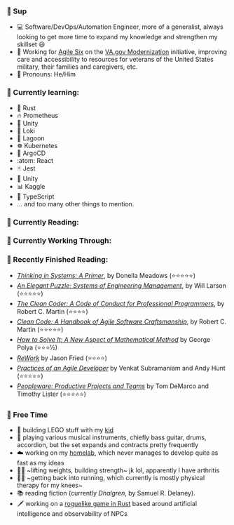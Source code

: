 ### 👋 Sup
- 💻 Software/DevOps/Automation Engineer, more of a generalist, always looking to get more time to expand my knowledge and strengthen my skillset 😃
- 🏥 Working for [Agile Six](https://agile6.com/) on the [VA.gov Modernization](https://www.va.gov/modernization/) initiative, improving care and accessibility to resources for veterans of the United States military, their families and caregivers, etc.
- 👴 Pronouns: He/Him
### 🌱 Currently learning:
- 🦀 Rust
- 🔥 Prometheus
- 🪩 Unity
- 📜 Loki
- 🌊 Lagoon
- ☸️ Kubernetes
- 🦑 ArgoCD
- :atom: React
- 🃏 Jest
- 🧊 Unity
- 📊 Kaggle
- 🧷 TypeScript
- ... and too many other things to mention.
### 📖 Currently Reading:

### 📓 Currently Working Through:
<!--
- _[Five Lines of Code: How and When to Refactor](https://www.amazon.com/Five-Lines-Code-when-refactor/dp/161729831X)_, by Christian Clausen
-->
### 📕 Recently Finished Reading:
- _[Thinking in Systems: A Primer](https://www.amazon.com/Thinking-Systems-Donella-H-Meadows/dp/1603580557?keywords=thinking+in+systems&qid=1662214556&sr=8-1)_, by Donella Meadows (⭐⭐⭐⭐⭐)
- _[An Elegant Puzzle: Systems of Engineering Management](https://www.amazon.com/gp/product/1732265186/ref=ppx_yo_dt_b_asin_title_o08_s00?ie=UTF8&psc=1)_, by Will Larson (⭐⭐⭐⭐⭐)
- _[The Clean Coder: A Code of Conduct for Professional Programmers](https://www.amazon.com/Clean-Coder-Conduct-Professional-Programmers/dp/0137081073)_, by Robert C. Martin (⭐⭐⭐⭐)
- _[Clean Code: A Handbook of Agile Software Craftsmanship](https://www.amazon.com/Clean-Code-Handbook-Software-Craftsmanship/dp/0132350882)_, by Robert C. Martin (⭐⭐⭐⭐⭐)
- _[How to Solve It: A New Aspect of Mathematical Method](https://www.amazon.com/gp/product/4871878309/ref=ppx_yo_dt_b_asin_title_o00_s00?ie=UTF8&psc=1)_ by George Polya (⭐⭐⭐½)
- _[ReWork](https://www.amazon.com/gp/product/0307463745/ref=ppx_yo_dt_b_asin_title_o04_s00?ie=UTF8&psc=1)_ by Jason Fried (⭐⭐⭐⭐)
- _[Practices of an Agile Developer](https://www.amazon.com/gp/product/097451408X/ref=ppx_yo_dt_b_search_asin_title)_ by Venkat Subramaniam and Andy Hunt (⭐⭐⭐⭐⭐)
- _[Peopleware: Productive Projects and Teams](https://www.amazon.com/Peopleware-Productive-Projects-Tom-DeMarco/dp/0932633439)_ by Tom DeMarco and Timothy Lister (⭐⭐⭐⭐⭐)
### 🎲 Free Time
- 🧱 building LEGO stuff with my [kid](https://github.com/JomoDuggins)
- 🎸 playing various musical instruments, chiefly bass guitar, drums, accordion, but the set expands and contracts pretty frequently
- ☁️ working on my [homelab](https://github.com/hellholt/), which never manages to develop quite as fast as my ideas
- 🏋️‍♂️ ~lifting weights, building strength~ jk lol, apparently I have arthritis
- 🏃‍♂️ ~getting back into running, which currently is mostly physical therapy for my knees~
- 📚 reading fiction (currently _Dhalgren_, by Samuel R. Delaney).
- 🗡️ working on a [roguelike game in Rust](https://github.com/ndouglas/downdelving) based around artificial intelligence and observability of NPCs

<!-- 
- 📚 Books to Read, Re-Read, Work Through, Etc:
  - Languages:
    - _[Programming Rust: Fast, Safe Systems Development](https://www.amazon.com/gp/product/1492052590/ref=ppx_yo_dt_b_asin_title_o00_s00?ie=UTF8&psc=1)_ by Jim Blandy
    - _[Clojure for the Brave and True: Learn the Ultimate Language and Become a Better Programmer](https://www.amazon.com/gp/product/1593275919/ref=ppx_yo_dt_b_asin_title_o03_s00?ie=UTF8&psc=1)_ by Daniel Higginbotham
    - _[Learn You Some Erlang for Great Good!](https://www.amazon.com/gp/product/1593274351/ref=ppx_yo_dt_b_asin_title_o02_s00?ie=UTF8&psc=1)_ by Fred Hebert
  - DevOps:
    - _[Cloud Native DevOps with Kubernetes: Building, Deploying, and Scaling Modern Applications in the Cloud](https://www.amazon.com/gp/product/1492040762/ref=ppx_yo_dt_b_asin_title_o00_s00?ie=UTF8&psc=1)_ by John Arundel
    - _[Production Kubernetes: Building Successful Application Platforms](https://www.amazon.com/gp/product/1492092304/ref=ppx_yo_dt_b_asin_title_o09_s00?ie=UTF8&psc=1)_ by Josh Rosso
  - Engineering:
    - _[Elemental Design Patterns](https://www.amazon.com/gp/product/0321711920/ref=ppx_yo_dt_b_asin_title_o06_s00?ie=UTF8&psc=1)_ by Jason Smith
    - _[Code Complete: A Practical Handbook of Software Construction](https://www.amazon.com/gp/product/0735619670/ref=ppx_yo_dt_b_asin_title_o05_s00?ie=UTF8&psc=1)_ by Steve McConnell
    - _[Programming Pearls](https://www.amazon.com/gp/product/0201657880/ref=ppx_yo_dt_b_asin_title_o04_s00?ie=UTF8&psc=1)_ by Jon Bentley
    - _[Working Effectively With Legacy Code](https://www.amazon.com/gp/product/0131177052/ref=ppx_yo_dt_b_asin_title_o02_s02?ie=UTF8&psc=1)_ by Michael Feathers
    - _[Design Patterns: Elements of Reusable Object-Oriented Software](https://www.amazon.com/gp/product/0201633612/ref=ppx_yo_dt_b_asin_title_o02_s01?ie=UTF8&psc=1)_ by Erich Gamma, Richard Helm, Ralph Johnson, and John Vlissides
    - _[Test-Driven Development: By Example](https://www.amazon.com/gp/product/0321146530/ref=ppx_yo_dt_b_asin_title_o01_s00?ie=UTF8&psc=1)_ by Kent Beck
    - _[Waltzing With Bears: Managing Risk on Software Projects](https://www.amazon.com/gp/product/0932633609/ref=ppx_yo_dt_b_asin_title_o05_s00?ie=UTF8&psc=1)_ by Tom DeMarco
    - _[Algorithms + Data Structures = Programs](https://www.amazon.com/gp/product/0130224189/ref=ppx_yo_dt_b_asin_title_o01_s00?ie=UTF8&psc=1)_ by Niklaus Wirth
    - _[Software Estimation: Demystifying the Black Art](https://www.amazon.com/gp/product/0735605351/ref=ppx_yo_dt_b_asin_title_o00_s00?ie=UTF8&psc=1)_ by Steve McConnell
    - _[Websocket: Lightweight Client-Server Communications](https://www.amazon.com/gp/product/1449369278/ref=ppx_yo_dt_b_asin_title_o05_s01?ie=UTF8&psc=1)_ by Andrew Lombardi
    - _[High Performance Browser Networking](https://www.amazon.com/gp/product/1449344763/ref=ppx_yo_dt_b_asin_title_o05_s00?ie=UTF8&psc=1)_ by Ilya Grigorik
    - _[Learning HTTP/2: A Practical Guide](https://www.amazon.com/gp/product/1491962445/ref=ppx_yo_dt_b_asin_title_o04_s00?ie=UTF8&psc=1)_ by Stephen Ludin
    - _[HTTP: The Definitive Guide](https://www.amazon.com/gp/product/1565925092/ref=ppx_yo_dt_b_asin_title_o03_s00?ie=UTF8&psc=1)_ by David Gourley
    - _[Game Programming Patterns](https://www.amazon.com/gp/product/0990582906/ref=ppx_yo_dt_b_asin_title_o02_s00?ie=UTF8&psc=1)_ by Robert Nystrom
  - Mathematics and Computer Science:
    - _[Structure and Interpretation of Computer Programs](https://www.amazon.com/gp/product/0262510871/ref=ppx_yo_dt_b_asin_title_o08_s00?ie=UTF8&psc=1)_ by Harold Abelman and Gerald Sussman
    - _[How to Design Programs](https://www.amazon.com/gp/product/0262534800/ref=ppx_yo_dt_b_asin_title_o00_s00?ie=UTF8&psc=1)_ by Matthias Felleisen
    - _[Introduction to Algorithms](https://www.amazon.com/gp/product/0262033844/ref=ppx_yo_dt_b_asin_title_o00_s00?ie=UTF8&psc=1)_ by Thomas Cormen
    - _[Concrete Mathematics: A Foundation for Computer Science](https://www.amazon.com/gp/product/0201558025/ref=ppx_yo_dt_b_asin_title_o07_s00?ie=UTF8&psc=1)_ by Ronald Graham, Donald Knuth, and Oren Patashnik
    - _[The Art of Computer Programming](https://www.amazon.com/gp/product/0321751043/ref=ppx_yo_dt_b_asin_title_o07_s01?ie=UTF8&psc=1)_ by Donald Knuth
  - Design/Miscellaneous:
    - _[The Annotated Turing](https://www.amazon.com/gp/product/0470229055/ref=ppx_yo_dt_b_asin_title_o08_s00?ie=UTF8&psc=1)_ by Charles Petzold
    - _[Notes on the Synthesis of Form](https://www.amazon.com/gp/product/0674627512/ref=ppx_yo_dt_b_asin_title_o06_s00?ie=UTF8&psc=1)_ by Christopher Alexander
    - _[Things That Make Us Smart](https://www.amazon.com/gp/product/0201626950/ref=ppx_yo_dt_b_asin_title_o04_s00?ie=UTF8&psc=1)_ by Donald A. Norman
    - _[A Pattern Language: Towns, Buildings, Construction](https://www.amazon.com/gp/product/0195019199/ref=ppx_yo_dt_b_asin_title_o09_s00?ie=UTF8&psc=1)_ by Christopher Alexander
    - _[Internet Core Protocols: The Definitive Guide](https://www.amazon.com/gp/product/1565925726/ref=ppx_yo_dt_b_asin_title_o08_s00?ie=UTF8&psc=1)_ by Eric Hall
    - _[The Timeless Way of Building](https://www.amazon.com/gp/product/0195024028/ref=ppx_yo_dt_b_asin_title_o07_s00?ie=UTF8&psc=1)_ by Christopher Alexander
    - _[User Story Mapping](https://www.amazon.com/gp/product/1491904909/ref=ppx_yo_dt_b_asin_title_o06_s00?ie=UTF8&psc=1)_ by Jeff Patton
    - _[Crafting Interpreters](https://www.amazon.com/gp/product/0990582930/ref=ppx_yo_dt_b_asin_title_o06_s00?ie=UTF8&psc=1)_ by Robert Nystrom
    - _[The Best Software Writing I](https://www.amazon.com/gp/product/1590595009/ref=ppx_yo_dt_b_asin_title_o03_s00?ie=UTF8&psc=1)_ by Joel Spolsky
-->
<!--
**ndouglas/ndouglas** is a ✨ _special_ ✨ repository because its `README.md` (this file) appears on your GitHub profile.

Here are some ideas to get you started:

- 🔭 I’m currently working on ...
- 🌱 I’m currently learning ...
- 👯 I’m looking to collaborate on ...
- 🤔 I’m looking for help with ...
- 💬 Ask me about ...
- 📫 How to reach me: ...
- ⚡ Fun fact: ...
-->
